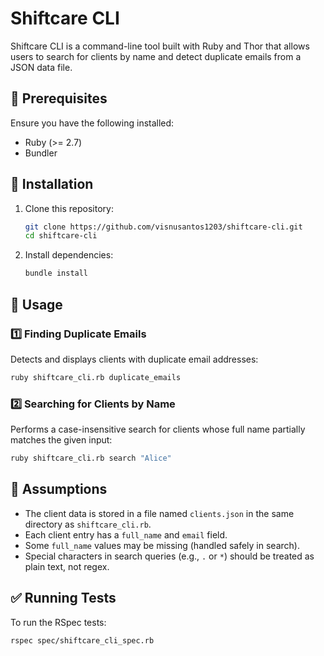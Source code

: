 # Shiftcare CLI

Shiftcare CLI is a command-line tool built with Ruby and Thor that allows users to search for clients by name and detect duplicate emails from a JSON data file.

## 📌 Prerequisites

Ensure you have the following installed:
- Ruby (>= 2.7)
- Bundler

## 🔧 Installation

1. Clone this repository:
   ```sh
   git clone https://github.com/visnusantos1203/shiftcare-cli.git
   cd shiftcare-cli
   ```
2. Install dependencies:
   ```sh
   bundle install
   ```

## 🚀 Usage

### 1️⃣ Finding Duplicate Emails
Detects and displays clients with duplicate email addresses:
```sh
ruby shiftcare_cli.rb duplicate_emails
```

### 2️⃣ Searching for Clients by Name
Performs a case-insensitive search for clients whose full name partially matches the given input:
```sh
ruby shiftcare_cli.rb search "Alice"
```

## 📝 Assumptions
- The client data is stored in a file named `clients.json` in the same directory as `shiftcare_cli.rb`.
- Each client entry has a `full_name` and `email` field.
- Some `full_name` values may be missing (handled safely in search).
- Special characters in search queries (e.g., `.` or `*`) should be treated as plain text, not regex.

## ✅ Running Tests
To run the RSpec tests:
```sh
rspec spec/shiftcare_cli_spec.rb
```


